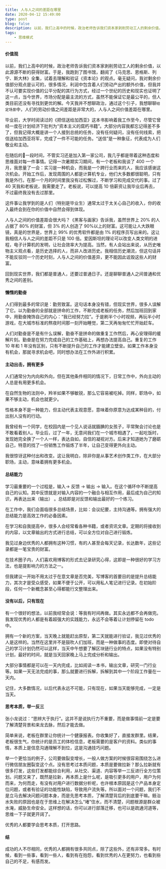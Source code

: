 ```yaml
---
title: 人与人之间的差距在哪里
date: 2020-04-12 15:49:00
type: post
blog: false
description: 以前，我们上高中的时候，政治老师告诉我们资本家剥削劳动工人的剩余价值，以此源源不断的获得财富。于是，我跑到了图书馆，翻阅了《马克思、恩格斯、列宁、斯大林》全集
tags:
    - 思维模式
---
```


#### 价值观

以前，我们上高中的时候，政治老师告诉我们资本家剥削劳动工人的剩余价值，以此源源不断的获得财富。于是，我跑到了图书馆，翻阅了《马克思、恩格斯、列宁、斯大林》全集，试着去理解和验证《资本论》的观点。毫无疑问，我对剩余价值部分观点是认可的，很多情况，利润中包含着人们劳动产出的额外价值，但我并不认可要实现价值的公平分配的其行为方式，经过一个世纪的历史和现实也证明了这一点，当今世界，市场分配是最主流的方式，虽然不能保证它是最公平的，但人类目前还没有寻找到更优的解。今天我并不想聊政治，通过这个引子，我想聊聊`给定场景`中，人们的劳动价值之间差距是非常大的，人与人之间价值差距在哪里。

毕业前，大学时阅读过的《把信送给加西亚》这本书影响着我工作至今，尽管它曾经一度在计划经济下批判为“资本主义的腐朽书籍”。大部分内容我都忘记得差不多了，但我记得大概是讲一个人接到总统的任务，没有任何疑问，没有任何线索，把信送给加西亚将军，完成了一件不可能的任务。“送信”是一种象征，代表成为人们敬业和主动。

在随后的一段时间，不管实习还是加入第一家公司，我几乎都是带着这种态度和思维面对每一件事情。记得一次暑期实习期间，有一个老板和我谈了 400 一个月，我思量了一会：实习是一种机会，而我是一个跨行业而来的人，我应该感谢这次机会。开始工作后，发现周围的人都是计算机专业，他们大多数都很聪明，只有我是外行。在那一个月的时间里我没有过松懈过，不断学习和完成交代的事。过了 40 天我和老板说，我需要走了。老板说，可以提高 10 倍薪资让我毕业后再去，不过最终我没有去过那里。

这件事让我学到的是人们（特别是毕业生）通常太过于太关心自己的收入，你的收入最终会到在你的价值中自然会得到体现。

人与人之间的价值差距会很大吗？《黑客与画家》告诉我，虽然世界上 20% 的人占据了 80% 的财富，但 3% 的人创造了 90%以上的财富。这可能让人大跌眼镜，真是的世界是，世界上 99% 的优秀软件都是由 1% 的程序员写出来的。这让我相信人与人之间的差距不只是 100 倍。爱因斯坦的理论可以改变人类文明的进程，电子计算机的发明，让社会效率大为提高。当然，有人会站出来说，从历史唯物主义观点看，是历史选择的人，而非人改进历史。我相信历史潮流，但这句话并不能反驳同一个历史时刻，人与人之间的价值差异，更不能因此诋毁这些人的财富。

回到现实世界，我们都是普通人，还要过普通日子。还是聊聊普通人之间普通和优秀之间的差别。

####  懒惰的勤奋

人们得到最多的常识是：勤劳致富。这句话本身没有错，但现实世界，很多人误解了它。以为勤奋的全部就是拼命的工作，不断完成老板的任务，然后加班回到家中，用勤奋掩饰自己的内心：“我已经努力拉”。于是刷半个小时视频，再玩半小时游戏，在大城市标准的熬夜时间那一刻开始睡觉，第二天再匆匆忙忙开始赶车。

人们对勤奋是不是有什么误解，勤奋不是拼命的做重复工作然后，再心安理得的缓解片刻。勤奋是在努力完成自己的工作基础上，再想办法提高自己。重复的工作 10 年和 1 年没有区别，只有不断提升自己的工作才能建立壁垒。如果工作本身没有机会，那就寻求机会吧，同时想办法在工作外进行积累。

#### 主动出击，拥有更多

人们通常分为内向和外向，但在其他条件相同的情况下，日常工作中，外向主动的人总是有用更多机会。

在自然生物的法则中，羚羊如果不够敏锐，那么它容易被吃掉。同样，职场中，如果不够主动，机会也就更少。

性格本身不是一种能力，但主动代表主观意愿，意味着你原意为达成某种目的，付出别人没有的行动。

我曾经有一个同学，在校园内是一个见人说话就腼腆的女孩子，平常聚会讨论也是不敢看着别人。毕业后，过了一年，无意间我们在一个城市相遇了，一起吃饭时，发现她完全换了一个人一样，表达自如，自信的凝视对方。后来才知道她为了磨砺自己，特意的找了一份销售工作锻炼了半年，让自己变得更外向主动。

我很惊讶这种付出和改变。这让我明白，除非你是从事艺术创作类工作，在大部分职场，主动，意味着拥有更多机会。



#### 总结能力

学习最重要的一个过程是，输入-> 反馈 -> 输出 -> 输入。在这个循环中不断提高自己的认知。其中反馈就是对输入内容的一个融合与相互作用，最后成为自己的知识，再表达出来（输出） 。总结即是对反馈和输出最好的一个练习。

在工作中，我们会面临很多总结场景，比如：会议纪要，主持沟通等。拥有强大的总结能力是高效工作的必备因素。

在学习和自我提高中，很多人会经常看各种书籍，或者资讯文章。定期的将接收到的内容，以文章输出的方式进行总结，可以全方位对自己进行锻炼。

我见过身边优秀的人都拥有这种习惯，有的人甚至会每天记录，长达数年，这些记录都是一笔宝贵的财富。

在技术圈子内，人们喜欢用博客的形式去记录研究心得，这即是一种很好的学习方法，也是提影响力的方法之一。

但我建议一开始不用太过于在意文章是否完美，写博客的首要目的是提升总结能力，其次才是受众感受，如果不便于公开，可以用私人笔记进行记录。在初始阶段，任何一个新概念甚至心得都能行文整理出来。

####  没有以后，只有现在

有一个很好的想法，以前我经常会说：等我有时间再做。其实永远都不会再做完。我发现优秀的人都是有着超强大的实践能力，永远不会等着让计划停留在 todo 中。

拥有一个新的方案，当天晚上就能赶出原型，第二天就能进行验证，我见过优秀的人是这样的。当然在这里并不是鼓吹人们加班，而是一种做事的态度。即使对待自己的学习计划仍然可以这样，当天中午想要了解区块链行业的特点，如果没有特别计划，最好的时间，就是当天回家晚上马上完成分析和输出。

大部分事情都是可以在一天内完成，比如阅读一本书，输出文章，研究一门行业等。如果一天无法完成的事，那么就要进行拆解，拆解到其中一个阶段工作量在一天内。

记住，大多数情况，以后代表永远不可能，只有现在，如果当天能够完成，一定是当天。

####  思考本质，举一反三

张小龙说过：“思辨大于执行”。这并不是说执行力不重要，而是做事情前一定是要了解清楚背景和来龙去脉，然后才能去做。

简单来说，老板在群里让你统计一个健康报表。你收集好了，直接发群里。结果，老板很生气，你统计的是员工的体检信息，老板需要的是客户的资料。类似的事情，本质上是信息沟通理解不到位，这是沟通技巧问题。

举一个更恰当的例子，公司要做裂变增长，一般人做方案的时候很容易围绕怎么进行微信朋友圈裂变这个点。没有思考过本质问题，本质是要做拉新？那么拉新就有很多打发，这些打发都能综合利用，从社交、渠道、内容等举一三反进行全方位策划。问题又来了，既然是拉新，再本质上是什么呢，是吸引更多的用户，用户为何而来，为何而走，有没有对用户进行数据分析呢，也许根本原因是这个产品本身定位问题，或者有验证的功能性缺陷，导致用户流失等。所以面对一个问题，我们不是立马去解决问题问题本身，而是先思考本质，了解清楚背后的到底要干嘛。鲧治水失败的原因也是在于思维上在解决怎么“堵”住水，而不清楚，问题根源是群众被水淹，威胁生命安全。这样想的话，你可以进行部落迁移，也可以是疏通河道等，思维一下子就更开阔了。

优秀的人都要学会思考本质，打开思路。



#### 结

成功的人不尽相同，优秀的人都拥有很多共同点，除了这些外，还有非常多。有时候，看到一些事，看到一些人，看到有在抱怨，看到优秀的人在更努力，也看到些自己的不足，有感而发。





